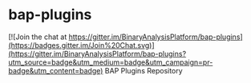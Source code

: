 # bap-plugins

[![Join the chat at https://gitter.im/BinaryAnalysisPlatform/bap-plugins](https://badges.gitter.im/Join%20Chat.svg)](https://gitter.im/BinaryAnalysisPlatform/bap-plugins?utm_source=badge&utm_medium=badge&utm_campaign=pr-badge&utm_content=badge)
BAP Plugins Repository
